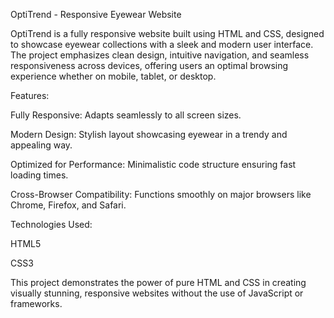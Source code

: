 OptiTrend - Responsive Eyewear Website

OptiTrend is a fully responsive website built using HTML and CSS, designed to showcase eyewear collections with a sleek and modern user interface. The project emphasizes clean design, intuitive navigation, and seamless responsiveness across devices, offering users an optimal browsing experience whether on mobile, tablet, or desktop.

Features:

Fully Responsive: Adapts seamlessly to all screen sizes.

Modern Design: Stylish layout showcasing eyewear in a trendy and appealing way.

Optimized for Performance: Minimalistic code structure ensuring fast loading times.

Cross-Browser Compatibility: Functions smoothly on major browsers like Chrome, Firefox, and Safari.

Technologies Used:

HTML5

CSS3

This project demonstrates the power of pure HTML and CSS in creating visually stunning, responsive websites without the use of JavaScript or frameworks.
